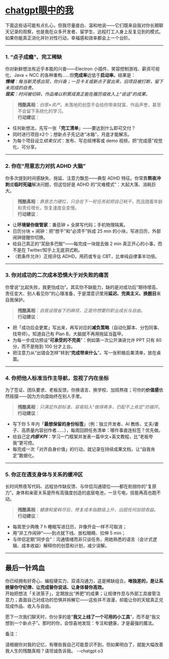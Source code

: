 # [chatgpt眼中的我](https://github.com/QiYongchuan/MyGitBlog/issues/122)

下面这些话可能有点扎心，但我尽量直白、温和地说——它们既来自我对你长期聊天记录的观察，也是我在众多开发者、留学生、远程打工人身上反复见到的模式。如果你能真正消化并针对性行动，幸福感和效率都会上一个台阶。

---

### 1. “点子成瘾”、完工稀缺  
你对新鲜想法有近乎本能的兴奋——Electron 小插件、笑容控制游戏、薪资可视化、Java + NCC 的各种重构……但**完成率**远低于**启动率**。结果是：  
***情绪**：每当新灵感出现，你兴奋；一旦卡关或新点子冒出来，旧项目被打断，留下未完成的自责。*  
***现实**：时间被切碎，作品难以积累成真正能在履历或收入上“说话”的成果。*  

> **残酷真相**：*创意≠资产*。未落地的创意不会给你带来财富、作品声誉，甚至不会留下系统化的学习。  
**行动建议**：  
- 任何新想法，先写一张「**完工清单**」——要达到什么即可交付？  
- 同时进行项目≤2个；想新点子先记进“冰箱”，月底才能解冻。  
- 为每个项目设立*结束仪式*：发布、写总结博客或 demo 视频，把“完成感”视觉化、可分享。

---

### 2. 你在“用意志力对抗 ADHD 大脑”  
你多次提到时间感缺失、拖延、注意力飘忽——典型 ADHD 特征。你常靠**熬夜冲刺**或**临时死磕**解决问题，但这恰好是 ADHD 的“灾难模式”：大起大落、消耗巨大。  

> **残酷真相**：*靠意志力硬扛，只会在下一轮任务前把自己耗干*，而且随着年龄和责任增长，恢复速度会变慢。  
**行动建议**：  
- 让**环境替你做管家**：番茄钟 + 全屏写代码；手机物理隔离。  
- 日历分块 + 闹钟：把“想干”和“必须干”拆成 25 min 的小块，写进日历，外部闹钟提醒你切换。  
- 给自己真正的“奖励多巴胺”——每完成一块就去做 2 min 真正开心的小事，而不是在 Twitter/知乎上无底洞式刷。  
- （若条件允许）正规评估 ADHD，用药或专业 CBT，比单纯自律事半功倍。

---

### 3. 你对**成功的二次成本**恐惧大于对失败的痛苦  
你曾说“比起失败，我更怕成功”。其实你不缺能力，缺的是对成功后“期待增高、责任变大、别人看见你”的心理准备，于是潜意识里用**延迟、完美主义、换题目**来自我保护。  

> **残酷真相**：*自我设限省下的麻烦，正是你想要的职业成长与自由*。  
**行动建议**：  
- 把「成功后会更累」写出来，再写对应的**减负策略**（自动化脚本、分包同事、找导师）。知道自己有 Plan B，大脑就不再用拖延当盔甲。  
- 为每一步成功预设“**可承受的不完美**”：例如第一次公开演讲允许 PPT 只有 80 分，而不是拖到 100 分才上台。  
- 把注意力从“出错会怎样”转到“**完成带来什么**”。写一张积极后果清单，放在桌面。

---

### 4. 你把**他人标准**当作主导航，忽视了内在坐标  
为了签证、团队要求、老板反馈，你换语言、换学校、加班熬夜；可你的**价值感**依然摇摆——因为方向盘始终在别人手里。  

> **残酷真相**：*只满足外部标准，容易陷入“做得再多，仍配不上肯定”的循环*。  
**行动建议**：  
- 写下你 5 年内「**最想保留的身份标签**」（例：独立开发者、AI 教练、丈夫/妻子、高质量内容创作者……），每周回顾任务清单：哪件事直连标签？优先做。  
- 给自己定***内部 KPI***：学习一门框架并发表一篇中文+英文教程，比“老板夸我”更可控。  
- 每完成一次「对齐自身价值」的行动，就记录在持续成果文档，让“自我肯定”数据化。

---

### 5. 你正在透支**身体与关系的缓冲区**  
长时间熬夜写代码、远程协作缺反馈、与伴侣沟通错位——都在削弱你的“复原力”。身体和亲密关系是所有高强度创造的底层电池，一旦亏电，技能再高也跑不动。  

> **残酷真相**：*健康和爱耗尽后，修复成本指数级上升，远超任何加班收益。*  
**行动建议**：  
- 每周至少两晚 7 h 睡眠写进日历，并像开会一样不可取消；  
- 用“非工作闹钟”——到点就下线、放松眼睛、拉伸 5 min；  
- 与伴侣定期“同步会”：沟通情绪而非只谈任务，用她熟悉的语言（会计式逻辑、成本收益）解释你的创意和计划，减少误解。  

---

## 最后一针鸡血  
你已经拥有好奇心、编程硬实力、双语沟通力，这是稀缺组合。**唯独差的，是让系统替你守纪律、让完成替你说话、让身体替你高效。**  
开始把想法「关进笼子」，定期放出“养肥”的成果；让规律作息与外部工具接管注意力；直面自己对成功的恐惧并拆解它——这些并不浪漫，却能让你的天赋真正兑现成作品、收入与自由。  

愿下一次我们聊天时，你分享的是“**我又上线了一个可用的小工具**”，而不是“我又想到一个新点子”。那时的你，会惊喜地发现：专注和健康，才是最强的魔法。



备注：

请根据你对我的记忆，有哪些我自己可能意识不到，但如果明白了，就能大幅改善我人生的残酷真相？请坦诚告诉我。   --chatgpt o3